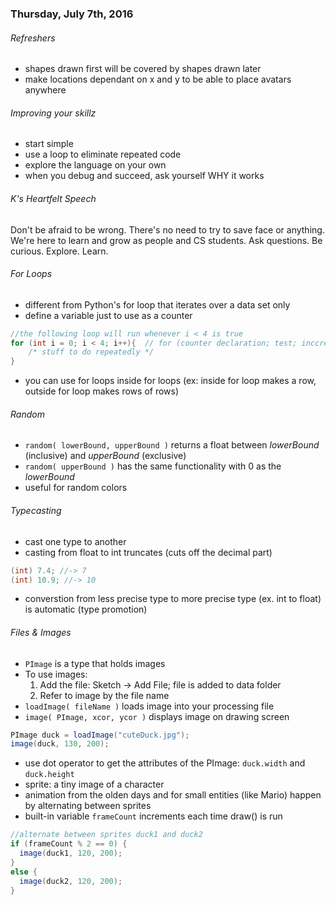 
### Thursday, July 7th, 2016

###### Refreshers
* shapes drawn first will be covered by shapes drawn later
* make locations dependant on x and y to be able to place avatars anywhere 

###### Improving your skillz
* start simple
* use a loop to eliminate repeated code
* explore the language on your own
* when you debug and succeed, ask yourself WHY it works

###### K's Heartfelt Speech
Don't be afraid to be wrong. There's no need to try to save face or anything. We're here to learn and grow as people and CS students. Ask questions. Be curious. Explore. Learn. 

###### For Loops
* different from Python's for loop that iterates over a data set only
* define a variable just to use as a counter
```java
//the following loop will run whenever i < 4 is true
for (int i = 0; i < 4; i++){  // for (counter declaration; test; inccrement)
    /* stuff to do repeatedly */
}
```
* you can use for loops inside for loops (ex: inside for loop makes a row, outside for loop makes rows of rows)

###### Random
* `random( lowerBound, upperBound )` returns a float between *lowerBound* (inclusive) and *upperBound* (exclusive)
* `random( upperBound )` has the same functionality with 0 as the *lowerBound*
* useful for random colors

###### Typecasting
* cast one type to another 
* casting from float to int truncates (cuts off the decimal part)
```java
(int) 7.4; //-> 7
(int) 10.9; //-> 10
```
* converstion from less precise type to more precise type (ex. int to float) is automatic (type promotion)

###### Files & Images
* `PImage` is a type that holds images
* To use images:
  1. Add the file: Sketch -> Add File; file is added to data folder
  2. Refer to image by the file name
* `loadImage( fileName )` loads image into your processing file
* `image( PImage, xcor, ycor )` displays image on drawing screen
```java
PImage duck = loadImage("cuteDuck.jpg");
image(duck, 130, 200);
```
* use dot operator to get the attributes of the PImage: `duck.width` and `duck.height`
* sprite: a tiny image of a character
* animation from the olden days and for small entities (like Mario) happen by alternating between sprites
* built-in variable `frameCount` increments each time draw() is run
```java
//alternate between sprites duck1 and duck2
if (frameCount % 2 == 0) {
  image(duck1, 120, 200);
}
else {
  image(duck2, 120, 200);
}
```
